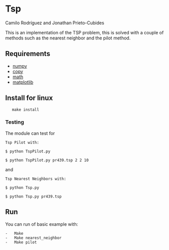 # Tsp

Camilo Rodríguez and Jonathan Prieto-Cubides

This is an implementation of the TSP problem, this is solved with a couple of methods such as the nearest neighbor and the pilot method.


Requirements
------------
- [numpy](http://www.numpy.org/)
- [copy](https://docs.python.org/2/library/copy.html)
- [math](https://docs.python.org/2/library/math.html)
- [matplotlib](https://matplotlib.org/)

Install for linux
-------

```
   make install
```

### Testing

The module can test for

`Tsp Pilot with:`
```
$ python TspPilot.py

$ python TspPilot.py pr439.tsp 2 2 10

```
and

`Tsp Nearest Neighbors with:`
```
$ python Tsp.py

$ python Tsp.py pr439.tsp
```

Run
-------

You can run of basic example with:
```
-	Make
-	Make nearest_neighbor
-	Make pilot

```